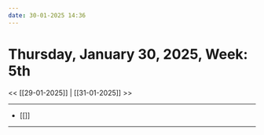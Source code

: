 ```yaml
---
date: 30-01-2025 14:36
---
```

# Thursday, January 30, 2025, Week: 5th 

<< [[29-01-2025]] | [[31-01-2025]] >>
***
- [[]]

---



